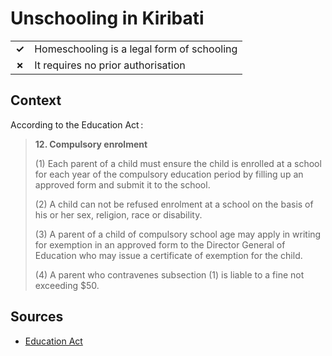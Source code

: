 # Unschooling in Kiribati
| | |
|-|-|
| __✓__ | Homeschooling is a legal form of schooling |
| __✗__ | It requires no prior authorisation |

## Context

According to the Education Act :

> **12. Compulsory enrolment**
>
> (1) Each parent of a child must ensure the child is enrolled at a school for each year of the compulsory education period by filling up an approved form and submit it to the school.
>
> (2) A child can not be refused enrolment at a school on the basis of his or her sex, religion, race or disability.
> 
> (3) A parent of a child of compulsory school age may apply in writing for exemption in an approved form to the Director General of Education who may issue a certificate of exemption for the child.
>
> (4) A parent who contravenes subsection (1) is liable to a fine not exceeding $50.


## Sources

* [Education Act](http://www.paclii.org/ki/legis/num_act/ea2013104/)
